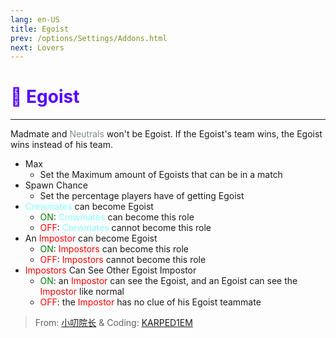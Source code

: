 ```yaml
---
lang: en-US
title: Egoist
prev: /options/Settings/Addons.html
next: Lovers
---
```


# <font color=#5600ff>💪 <b>Egoist</b></font> <Badge text="Miscellaneous" type="tip" vertical="middle"/>
---

Madmate and <font color=#7f8c8d>Neutrals</font> won't be Egoist. If the Egoist's team wins, the Egoist wins instead of his team.
* Max
  * Set the Maximum amount of Egoists that can be in a match
* Spawn Chance
  * Set the percentage players have of getting Egoist
* <font color=#8cffff>Crewmates</font> can become Egoist
  * <font color=green>ON</font>: <font color=#8cffff>Crewmates</font> can become this role
  * <font color=red>OFF</font>: <font color=#8cffff>Crewmates</font> cannot become this role
* An <font color=red>Impostor</font> can become Egoist
  * <font color=green>ON</font>: <font color=red>Impostors</font> can become this role
  * <font color=red>OFF</font>: <font color=red>Impostors</font> cannot become this role
* <font color=red>Impostors</font> Can See Other Egoist Impostor
  * <font color=green>ON</font>: an <font color=red>Impostor</font> can see the Egoist, and an Egoist can see the <font color=red>Impostor</font> like normal
  * <font color=red>OFF</font>: the <font color=red>Impostor</font> has no clue of his Egoist teammate

> From: [小叨院长](https://space.bilibili.com/1998829749) & Coding: [KARPED1EM](https://github.com/KARPED1EM)